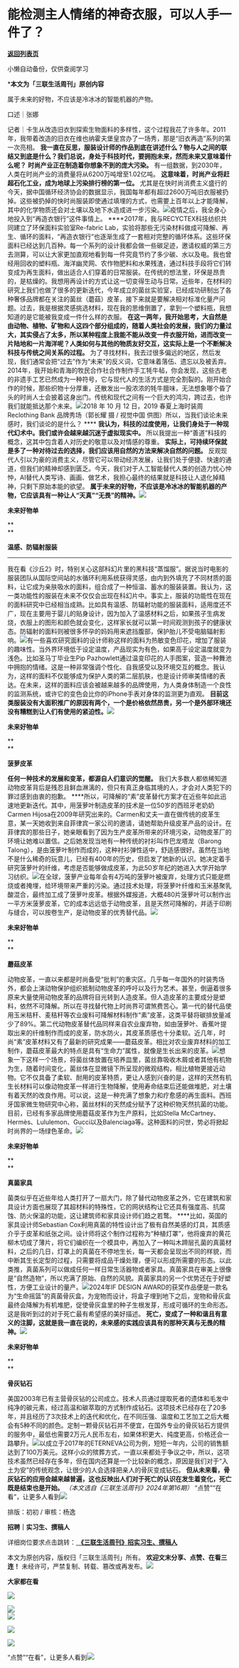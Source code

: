 # 能检测主人情绪的神奇衣服，可以人手一件了？

[**返回列表页**](/gzh/三联生活周刊)

小懒自动备份，仅供查阅学习

***本文为「三联生活周刊」原创内容**  

  
  
属于未来的好物，不应该是冷冰冰的智能机器的产物。  
  

口述｜张娜

记者｜卡生从改造旧衣到探索生物面料的多样性，这个过程我花了许多年。2011年，我带着改造的旧衣在维也纳霍夫堡皇宫办了一场秀，那是“旧衣再造”系列的第一次亮相。
**我一直在反思，服装设计师的作品到底在讲述什么？物与人之间的联结又到底是什么？我们总说，身处于科技时代，要拥抱未来，然而未来又意味着什么呢？**
**时尚产业正在制造着你想象不到的庞大污染。** 有一组数据，到2030年，人类在时尚产业的消费量将从6200万吨增至1.02亿吨。
**这意味着，时尚产业将赶超石化工业，成为地球上污染排行榜的第一位。**
尤其是在快时尚消费主义盛行的今天，据中国循环经济协会的数据显示，我国每年都有超过2600万吨旧衣服被扔掉。这些被扔掉的快时尚服装即使通过填埋的方式，也需要上百年以上才能降解，其中的化学物质还会对土壤以及地下水造成进一步污染。![](https://mmbiz.qpic.cn/sz_mmbiz_jpg/XnMeqb0xcz5fG2jBn6MzaNicLxc3hmic38LcL8zrUF1pCAu5zFNW4WhaSFImQcpphHxbxIbY0uFPetdEukMehdLQ/640?wx_fmt=jpeg&from;=appmsg)疫情之后，我全身心地投入到“再造衣银行”这件事情上。
****2017年，我与RECYCTEX科技纺织共同建立了环保面料实验室Re-fabric
Lab，实验将那些无污染材料做成可降解、再生、循环的面料，“再造衣银行”也逐渐生成了一套相对完整的循环体系。这些环保面料已经达到几百种。每一个系列的设计我都会做一些碳足迹，邀请权威的第三方去测算，可以让大家更加直观地看到每一件究竟节约了多少碳、水以及电。我也曾经用回收的塑料瓶、海洋幽灵网、农作物肥料和水果残渣，通过科技手段将它们转变成为再生面料，做出适合人们穿着的日常服装。在传统的想法里，环保是昂贵的，是枯燥的。我想用再设计的方式让这一切变得生动与日常。近些年，在材料的研究上我们也做了很多的更新迭代，今年成立的菌丝实验室，已经成功研制出了各种奢侈品牌都在关注的菌丝（蘑菇）皮革，接下来就是要解决相对标准化量产问题。过去，我是根据灵感挑选材料，现在我的思维倒置了，拿到一个塑料瓶，我想知道的是它能被我变成一件什么样的衣服。
**在这一两年，我开始思考，大自然是由动物、植物、矿物和人这四个部分组成的，随着人类社会的发展，我们的力量过大，其实侵占了太多，所以某种程度上我能不能从改变一件衣服开始，进而改变一片陆地和一片海洋呢？人类如何与其他的物质友好交互，这实际上是一个不断解决科技与传统之间关系的过程。**
为了寻找材料，我去过很多偏远的地区，然后发现，我们通常会把“过去”作为“未来”的反义词，它意味着落伍、遗忘以及被丢弃。2014年，我开始和青海的牧民合作社合作制作手工牦牛毡，你会发现，这些古老的非遗手工艺已然成为一种符号，它与现代人的生活方式是完全割裂的。刚开始合作的时候，那些织物十分厚重，还散发出一股浓浓的牦牛膻味，无法想象哪个昏了头的时尚人士会披着这身出门。传统和现代之间有一个巨大的鸿沟，跨过去，也许我们就能抵达那个未来。![](https://mmbiz.qpic.cn/sz_mmbiz_jpg/XnMeqb0xcz5fG2jBn6MzaNicLxc3hmic382fBMVTibxEicaQic8DINqqULTruQOWTtNKrqYNuoAZ6iaK0ZYZpr1xANQQ/640?wx_fmt=jpeg&from;=appmsg)2018
年 10 月 12 日，2019 春夏上海时装周 Reclothing Bank 品牌秀场（郭长耀 摄 / 视觉中国
供图）所以，当我们谈论未来感时，我们谈论的是什么？ **** **我认为，科技的过度使用，让我们身处于一种现代幻术中。我们或许会越来越沉迷于虚拟现实中。**
所以我提出一种“善道”科技的概念，这其中包含着人对历史的敬意以及对情感的尊重。
**实际上，可持续环保就是多了一种对待过去的选择，我们应该用自然的方法来解决自然的问题。**
反观现代人引以为豪的消费主义，尽管它可以带动经济发展，让我们处于便捷、快速的通道，但我们的精神却感到匮乏。今天，我们对于人工智能替代人类的创造力忧心忡忡，AI替代人类写诗、画画、做艺术，我担心最终的结果就是科技让人退化掉精神，只剩下原始本能的欲望。
**属于未来的好物，不应该是冷冰冰的智能机器的产物，它应该具有一种让人“天真”“无畏”的精神。**![](https://mmbiz.qpic.cn/sz_mmbiz_png/XnMeqb0xcz5fG2jBn6MzaNicLxc3hmic383KIDebwJlvd0icld9C2YPISLqHIlib1SgQezSoycjlTf2HBZalVvHcDQ/640?wx_fmt=png&from;=appmsg)  

 **未来好物单**

 **  
**

  

 **温感、防辐射服装**

 ****

我在看《沙丘2》时，特别关心这部科幻片里的黑科技“蒸馏服”。据说当时电影的服装团队从国际空间站的水循环利用系统获得灵感，由内到外填充了不同材质的面料，让它成为亲肤吸水的面料，组合成了一种恒温、蓄水的服装装置。我认为，这一类功能性的服装在未来不仅仅会出现在科幻片中。事实上，服装的功能性在现在的面料研究中已经相当成熟。比如具有温感、防辐射功能的服装面料，适用度还不广，现在主要用于婴儿的贴身设计，因为加入了温感材料之后，如果孩子生病发烧，衣服上的图形和颜色就会变化，这样家长就可以第一时间观测到孩子的健康状态。防辐射的面料则被很多怀孕的妈妈用来遮挡腹部，保护胎儿不受电脑辐射影响。![](https://mmbiz.qpic.cn/sz_mmbiz_jpg/XnMeqb0xcz5fG2jBn6MzaNicLxc3hmic38DbyPIczrPKIL2c6st4yfJxAR7aRBVb2ztYXytc0tNmEEU9Qsq698Jw/640?wx_fmt=jpeg&from;=appmsg)有一些喜欢研究面料的设计师称这样的面料为热敏变色印花，增加了服装的趣味性。当外界环境低于设定温度，产品现实为有色，如果高于设定温度就变为浅色。比如圣马丁毕业生Pip
Pazhowlett通过温变印花的人手图案，营造一种舞池中拥抱的情绪。这是一种非常强调个性化、自我感受以及环境交互的概念。我认为，这样的面料不仅能够成为保护人类的第二层肌肤，也是设计师审美情绪的表达。在未来，这样的面料应该会被越来越多的品牌使用，为人类身体制造一个良性的监测系统，或许它的变色会比你的iPhone手表对身体的监测更为直观。
**目前这类服装没有大面积推广的原因有两个，一个是价格依然昂贵，另一个是外部环境还没有糟糕到让人们有使用的紧迫性。**![](https://mmbiz.qpic.cn/sz_mmbiz_png/XnMeqb0xcz5fG2jBn6MzaNicLxc3hmic383KIDebwJlvd0icld9C2YPISLqHIlib1SgQezSoycjlTf2HBZalVvHcDQ/640?wx_fmt=png&from;=appmsg)  

 **未来好物单**

 **  
**

  

 **菠萝皮革**

 **任何一种技术的发展和变革，都源自人们意识的觉醒。**
我们大多数人都依稀知道动物皮革背后是残忍且鲜血淋漓的，但只有真正身临其境的人，才会对人类犯下的罪过感到由衷的抱歉。
****所以，可降解的“素”皮革替代方案才在近些年如此迅速地更新迭代。其中，用菠萝叶制造皮革的技术是一位50岁的西班牙老奶奶Carmen
Hijosa在2009年研究出来的。Carmen和丈夫一直在做传统的皮革生意，某一天她收到来自菲律宾一家公司的邀请，请她帮助升级皮革产品的设计。在菲律宾的那些日子，她亲眼看到了因为生产皮革所带来的环境污染，动物皮革厂的环境让她难以置信。之后她发现当地有一种传统的衬衫叫作巴龙塔龙（Barong
Talong），是由菠萝叶制作而成的，这种衬衫弹性适中，舒适感很好。虽然在当地不是什么稀奇的玩意儿，已经有400年的历史，但启发了她新的认识。她决定着手研究菠萝叶的纤维，考虑是否能够做成皮革，为此50岁年纪的她进入大学开始学习纺织。![](https://mmbiz.qpic.cn/sz_mmbiz_jpg/XnMeqb0xcz5fG2jBn6MzaNicLxc3hmic38BaaBdf79UUSe9ND2kKiaEhChhBkdBlIZ0pdZbnsh379Vic08FQdNUDvQ/640?wx_fmt=jpeg&from;=appmsg)在全球，菠萝产业每年会有4万吨的菠萝叶被废弃，处理方式只能是燃烧或者掩埋，给环境带来严重的污染。通过技术处理，将菠萝叶纤维和玉米基聚乳酸混合，最终加工成了菠萝叶皮革。根据外媒报道，大概480片菠萝叶可以制作出一平方米菠萝皮革，它的成本远远低于动物皮革，且是天然可降解的，并适于印刷与缝合，可以按卷生产，是动物皮革的优秀替代品。![](https://mmbiz.qpic.cn/sz_mmbiz_png/XnMeqb0xcz5fG2jBn6MzaNicLxc3hmic383KIDebwJlvd0icld9C2YPISLqHIlib1SgQezSoycjlTf2HBZalVvHcDQ/640?wx_fmt=png&from;=appmsg)  

 **未来好物单**

 **  
**

  

 **蘑菇皮革**

动物皮革，一直以来都是时尚备受“批判”的重灾区。几乎每一年国外的时装秀场外，都会上演动物保护组织抵制动物皮革的呼吁以及行为艺术。甚至，倒逼着很多原来大量使用动物皮革的品牌将目光转到人造皮革。但人造皮革的主要成分是塑料，依然不可降解。所以在寻找替代物上时尚界可谓煞费苦心。第一代的替代品使用玉米秸秆、麦秸秆等农业废料可降解材料制作“素”皮革，这类平替将碳排放量减少了89%。第二代动物皮革替代品同样来自农业废弃物，如由菠萝叶、香蕉叶提取出来的纤维制作而成的皮革，防水防火，其皮革质感也十分柔软。近几年，时尚“素”皮革材料又有了最新的研究成果——蘑菇皮革。相比对农业废弃材料的加工制作，蘑菇皮革最大的特点是具有“生命力”属性，就像是生长出来的皮革。![](https://mmbiz.qpic.cn/sz_mmbiz_jpg/XnMeqb0xcz5fG2jBn6MzaNicLxc3hmic38eibAnuj11RoIkdSAP25Pica0TOmOt2sON3C6KrYX6L07lXIrpeppfNBg/640?wx_fmt=jpeg&from;=appmsg)想象一下这样一个场景，将菌丝体放置在培养皿里，菌丝靠吸收木屑或者其他有机物为生，随着时间变化，菌丝体在显微镜下所呈现的微观结构，相比植物更接近动物。它不仅具备了柔软、耐用的皮革特质，更让人感到兴奋的是，这样的天然有机生长材料可以像动物皮革一样进行生物降解，使用寿命结束后还能做堆肥，对土壤有着天然的改良作用。可以说，这是一种充满了想象力和疗愈感的再生面料。西班牙国家微生物研究中心称，菌丝材料的天然成分赋予了这种织物天然抗菌的功能。目前，已经有多家品牌使用蘑菇皮革作为生产原料，比如Stella
McCartney、Hermès、Lululemon、Gucci以及Balenciaga等。这种面料的问世，势必将掀起时尚界的一场绿色革命。![](https://mmbiz.qpic.cn/sz_mmbiz_png/XnMeqb0xcz5fG2jBn6MzaNicLxc3hmic383KIDebwJlvd0icld9C2YPISLqHIlib1SgQezSoycjlTf2HBZalVvHcDQ/640?wx_fmt=png&from;=appmsg)  

 **未来好物单**

 **  
**

  

 **真菌家具**

  

菌类似乎在近些年给人类打开了一扇大门，除了替代动物皮革之外，它在建筑和家具设计方面也展现了其超材料的特殊性，它的网状结构让它还具有强度高、抗腐蚀、防火保温的功能，这让建筑师和家具设计师们趋之若鹜。
****比如，英国的家具设计师Sebastian
Cox利用真菌的特性设计出了极有自然美感的灯具，其质感介乎于皮革和纸张之间。设计师将这个制作过程称为“种植灯罩”，他将废弃的黄花柳木切成了薄片，将它们编织在一个模具中，再加入了一种叫木蹄层孔菌的真菌材料，之后的几日，灯罩上的真菌在不停地生长，每一天都会呈现出不同的样貌，而中断其生长定型的过程，只需要将成品干燥处理，便可以形成所需要的形态。以此类推，真菌系列可以做成任何一样日常生活器物或者家具。真菌家具在审美上很像是“自然造物”，所以充满了原始、自然的风貌。真菌家具的另一个优势还在于好塑性，方便工业设计的量产。![](https://mmbiz.qpic.cn/sz_mmbiz_jpg/XnMeqb0xcz5fG2jBn6MzaNicLxc3hmic38Y5vgfMx81qicpkqAay3ql7qqfick7Wt1aARWOgvQiaNpVaWNkWc1baoPw/640?wx_fmt=jpeg&from;=appmsg)2024年IF
DESIGN
AWARD的获奖作品便是一款名为“生命摇篮”的真菌骨灰盒，为宠物而设计，将盒子埋到地下之后，宠物和骨灰盒最终会降解为有机堆肥，促使骨灰盒里的种子生根发芽，形成可循环的生命形态。这是我听到过的对于死亡最有希望感的美好描述。
**死亡，变成了一种和谐且有意义的注脚，这就是我一直在说的，未来感的实践应该具有的那种天真与无畏的精神。**![](https://mmbiz.qpic.cn/sz_mmbiz_png/XnMeqb0xcz5fG2jBn6MzaNicLxc3hmic383KIDebwJlvd0icld9C2YPISLqHIlib1SgQezSoycjlTf2HBZalVvHcDQ/640?wx_fmt=png&from;=appmsg)  

 **未来好物单**

 **  
**

  

 **骨灰钻石**

  

美国2003年已有主营骨灰钻的公司成立。技术人员通过提取死者的遗体和毛发中纯净的碳元素，经过高温和碳萃取的方式制作成钻石。这项技术已经存在了20多年，并且经历了3次技术上的迭代和优化，在不同压强、温度和工艺加工之后大概会有5种不同的颜色。定制一颗骨灰钻石并不便宜，在国外专业的骨灰钻石方提供的服务中，最低也需要2万元人民币左右，如果体积更大、纯度更高，价格还会一路攀升。![](https://mmbiz.qpic.cn/sz_mmbiz_jpg/XnMeqb0xcz5fG2jBn6MzaNicLxc3hmic38luLiaBbn22xXjwhQbgAKibwWlPjJ6Wn3iae6cz1EPVvZoLhhWU4fzydsw/640?wx_fmt=jpeg)以成立于2017年的ETERNEVA公司为例，短短一年内，公司的销售额达到了100万美元。这样小众的殡葬方式，一直以来都处于争议之中，所以，这项技术虽然已经存在多年，但在国内还算是一个比较新的概念，原因是我们对于“入土为安”的传统观念，让很少的人会选择把亲人的骨灰变成钻石。
**但从未来看，骨灰钻石的应用会越来越普遍，这也反映出人们对于死亡的认识在发生着变化，死亡既是结束也是开始。**
_（本文选自《三联生活周刊》2024年第16期）_
“点赞”“在看”，让更多人看到![](https://mmbiz.qpic.cn/mmbiz_gif/c2Sib3Mp7pON9hkSZwdTibRHNZSMPyiapUCHJwlyoZVBC3SfmPmF0VKjkm3NiaToQloHFJ6icyicqZnqgXp6pSQJt5gg/640?wx_fmt=gif&from;=appmsg&wxfrom;=5&wx;_lazy=1&tp;=wxpic)  
  
  
  
  
  

排版：初初 / 审核：杨逸

  
 **招聘｜实习生、撰稿人**  

详细岗位要求点击跳转：[
**《三联生活周刊》招实习生、撰稿人**](http://mp.weixin.qq.com/s?__biz=MTc5MTU3NTYyMQ==&mid=2651136871&idx=3&sn=f1c0777fe9d31881e5dfca68ebc2937f&chksm=5907324d6e70bb5b3546dfe1c7b31b5fe05664bebbf36356ba9a1a352e0678444cad62875ad4&scene=21#wechat_redirect)

本文为原创内容，版权归「三联生活周刊」所有。 **欢迎文末分享、点赞、在看三连！**
未经许可，严禁复制、转载、篡改或再发布。![](https://mmbiz.qpic.cn/sz_mmbiz_png/Gg7Qtoh7Aic9ZTmAdCc80b4nD7xicgPt863QWU7oNswDx19XrjfTtSl8QwatY2EEZGuNd1WRRiapDZjcDhTnNYmBg/640?wx_fmt=other&wxfrom;=5&wx;_lazy=1&wx;_co=1&retryload;=1&tp;=webp)

 **大家都在看**

[![](https://mmbiz.qpic.cn/mmbiz_jpg/c2Sib3Mp7pOPsibCm70QXdSW6w1xWuvBvRNcq2OK9RwfhRwzDL1UJ72cuDfPHyqQdU28pekxBib0peXFiaSKKKOskQ/640?wx_fmt=jpeg&from;=appmsg&wxfrom;=5&wx;_lazy=1&wx;_co=1&tp;=wxpic)](http://mp.weixin.qq.com/s?__biz=MTc5MTU3NTYyMQ==&mid=2651366286&idx=1&sn=5dc1dfadb078daf5163ce99c06934a74&chksm=590ab2a46e7d3bb2410ffe27d0cd8ccd84922b44c4391965067c90ae129938db6c24a5a23848&scene=21#wechat_redirect)

[![](https://mmbiz.qpic.cn/mmbiz_png/c2Sib3Mp7pONy3UBnuYblDgfic4mbEEPNad4sFrvTmfmwbjxqKsseBOIWOUiaqA15RPJF6KvL6uiapUIcRNVntwpxg/640?wx_fmt=png&from;=appmsg&wxfrom;=5&wx;_lazy=1&wx;_co=1&tp;=wxpic)](http://mp.weixin.qq.com/s?__biz=MTc5MTU3NTYyMQ==&mid=2651367709&idx=2&sn=a9416f9064e99b6735dcd19b8d5b462e&chksm=590ab8376e7d3121b28ad3cdb442798f89508731a0e998002bd374c9d8f01efb6bb8ccbefc67&scene=21#wechat_redirect)  
![](https://mmbiz.qpic.cn/sz_mmbiz_png/Gg7Qtoh7Aic9ZTmAdCc80b4nD7xicgPt86k1kgpU51hWCHjV92ryhVW35PLCvLhxLw9XDhXjgeDyZhHSx5EbRcfg/640?wx_fmt=other&wxfrom;=5&wx;_lazy=1&wx;_co=1&retryload;=1&tp;=webp)  
  

[![](https://mmbiz.qpic.cn/mmbiz_jpg/c2Sib3Mp7pONCxNGLkESuUpY4odEgxk2wtgdwjYAY5yqEFpnebUIaqIXaT8PXQbuAPmRjZpKChpkTJibhNC8wthw/640?wx_fmt=jpeg&from;=appmsg&wxfrom;=5&wx;_lazy=1&wx;_co=1&tp;=wxpic)]()

[![](https://mmbiz.qpic.cn/mmbiz_jpg/c2Sib3Mp7pOPRRic6R8dvynVQIgxSP5Y1PMRSGibdkjX8eia7nOBAGicP9lNQAIGDOMiciaDCKsNXYr13Owv2CbpP4H3w/640?wx_fmt=jpeg&wxfrom;=5&wx;_lazy=1&wx;_co=1&tp;=wxpic)]()

  
  
“点赞”“在看”，让更多人看到![](https://mmbiz.qpic.cn/mmbiz_gif/c2Sib3Mp7pON9hkSZwdTibRHNZSMPyiapUCHJwlyoZVBC3SfmPmF0VKjkm3NiaToQloHFJ6icyicqZnqgXp6pSQJt5gg/640?wx_fmt=gif&from;=appmsg&wxfrom;=5&wx;_lazy=1&tp;=wxpic)

